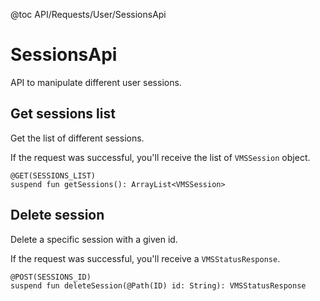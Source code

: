 @toc API/Requests/User/SessionsApi

# SessionsApi #

API to manipulate different user sessions.


## Get sessions list

Get the list of different sessions.

If the request was successful, you'll receive the list of `VMSSession` object.

```
@GET(SESSIONS_LIST)
suspend fun getSessions(): ArrayList<VMSSession>
```


## Delete session

Delete a specific session with a given id.

If the request was successful, you'll receive a `VMSStatusResponse`.

```
@POST(SESSIONS_ID)
suspend fun deleteSession(@Path(ID) id: String): VMSStatusResponse
```

